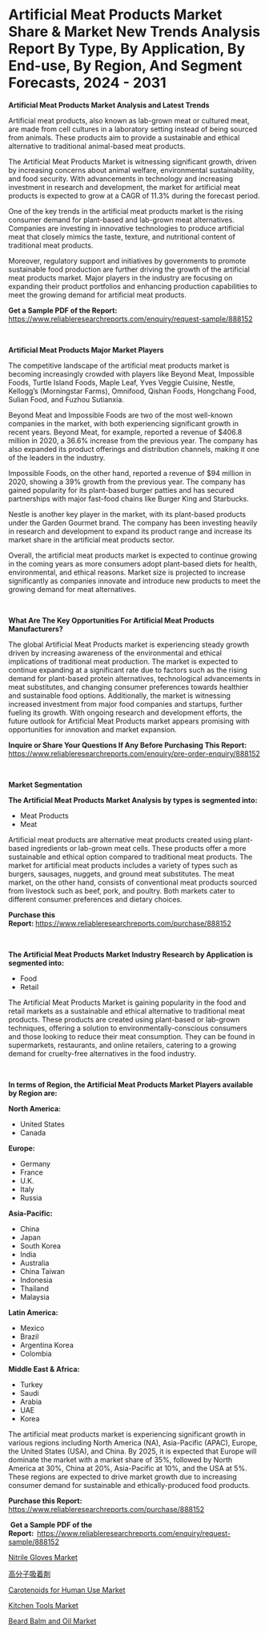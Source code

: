 <p><h1>Artificial Meat Products Market Share & Market New Trends Analysis Report By Type, By Application, By End-use, By Region, And Segment Forecasts, 2024 - 2031</h1></p><p><strong>Artificial Meat Products Market Analysis and Latest Trends</strong></p>
<p><p>Artificial meat products, also known as lab-grown meat or cultured meat, are made from cell cultures in a laboratory setting instead of being sourced from animals. These products aim to provide a sustainable and ethical alternative to traditional animal-based meat products.</p><p>The Artificial Meat Products Market is witnessing significant growth, driven by increasing concerns about animal welfare, environmental sustainability, and food security. With advancements in technology and increasing investment in research and development, the market for artificial meat products is expected to grow at a CAGR of 11.3% during the forecast period.</p><p>One of the key trends in the artificial meat products market is the rising consumer demand for plant-based and lab-grown meat alternatives. Companies are investing in innovative technologies to produce artificial meat that closely mimics the taste, texture, and nutritional content of traditional meat products.</p><p>Moreover, regulatory support and initiatives by governments to promote sustainable food production are further driving the growth of the artificial meat products market. Major players in the industry are focusing on expanding their product portfolios and enhancing production capabilities to meet the growing demand for artificial meat products.</p></p>
<p><strong>Get a Sample PDF of the Report:&nbsp;</strong> <a href="https://www.reliableresearchreports.com/enquiry/request-sample/888152">https://www.reliableresearchreports.com/enquiry/request-sample/888152</a></p>
<p>&nbsp;</p>
<p><strong>Artificial Meat Products Major Market Players</strong></p>
<p><p>The competitive landscape of the artificial meat products market is becoming increasingly crowded with players like Beyond Meat, Impossible Foods, Turtle Island Foods, Maple Leaf, Yves Veggie Cuisine, Nestle, Kellogg’s (Morningstar Farms), Omnifood, Qishan Foods, Hongchang Food, Sulian Food, and Fuzhou Sutianxia.</p><p>Beyond Meat and Impossible Foods are two of the most well-known companies in the market, with both experiencing significant growth in recent years. Beyond Meat, for example, reported a revenue of $406.8 million in 2020, a 36.6% increase from the previous year. The company has also expanded its product offerings and distribution channels, making it one of the leaders in the industry.</p><p>Impossible Foods, on the other hand, reported a revenue of $94 million in 2020, showing a 39% growth from the previous year. The company has gained popularity for its plant-based burger patties and has secured partnerships with major fast-food chains like Burger King and Starbucks.</p><p>Nestle is another key player in the market, with its plant-based products under the Garden Gourmet brand. The company has been investing heavily in research and development to expand its product range and increase its market share in the artificial meat products sector.</p><p>Overall, the artificial meat products market is expected to continue growing in the coming years as more consumers adopt plant-based diets for health, environmental, and ethical reasons. Market size is projected to increase significantly as companies innovate and introduce new products to meet the growing demand for meat alternatives.</p></p>
<p>&nbsp;</p>
<p><strong>What Are The Key Opportunities For Artificial Meat Products Manufacturers?</strong></p>
<p><p>The global Artificial Meat Products market is experiencing steady growth driven by increasing awareness of the environmental and ethical implications of traditional meat production. The market is expected to continue expanding at a significant rate due to factors such as the rising demand for plant-based protein alternatives, technological advancements in meat substitutes, and changing consumer preferences towards healthier and sustainable food options. Additionally, the market is witnessing increased investment from major food companies and startups, further fueling its growth. With ongoing research and development efforts, the future outlook for Artificial Meat Products market appears promising with opportunities for innovation and market expansion.</p></p>
<p><strong>Inquire or Share Your Questions If Any Before Purchasing This Report:</strong> <a href="https://www.reliableresearchreports.com/enquiry/pre-order-enquiry/888152">https://www.reliableresearchreports.com/enquiry/pre-order-enquiry/888152</a></p>
<p>&nbsp;</p>
<p><strong>Market Segmentation</strong></p>
<p><strong>The Artificial Meat Products Market Analysis by types is segmented into:</strong></p>
<p><ul><li>Meat Products</li><li>Meat</li></ul></p>
<p><p>Artificial meat products are alternative meat products created using plant-based ingredients or lab-grown meat cells. These products offer a more sustainable and ethical option compared to traditional meat products. The market for artificial meat products includes a variety of types such as burgers, sausages, nuggets, and ground meat substitutes. The meat market, on the other hand, consists of conventional meat products sourced from livestock such as beef, pork, and poultry. Both markets cater to different consumer preferences and dietary choices.</p></p>
<p><strong>Purchase this Report:&nbsp;</strong><a href="https://www.reliableresearchreports.com/purchase/888152">https://www.reliableresearchreports.com/purchase/888152</a></p>
<p>&nbsp;</p>
<p><strong>The Artificial Meat Products Market Industry Research by Application is segmented into:</strong></p>
<p><ul><li>Food</li><li>Retail</li></ul></p>
<p><p>The Artificial Meat Products Market is gaining popularity in the food and retail markets as a sustainable and ethical alternative to traditional meat products. These products are created using plant-based or lab-grown techniques, offering a solution to environmentally-conscious consumers and those looking to reduce their meat consumption. They can be found in supermarkets, restaurants, and online retailers, catering to a growing demand for cruelty-free alternatives in the food industry.</p></p>
<p>&nbsp;</p>
<p><strong>In terms of Region, the Artificial Meat Products Market Players available by Region are:</strong></p>
<p>
    <p> <strong> North America: </strong>
        <ul>
            <li>United States</li>
            <li>Canada</li>
        </ul>
        </p> 
    <p> <strong> Europe: </strong>
        <ul>
            <li>Germany</li>
            <li>France</li>
            <li>U.K.</li>
            <li>Italy</li>
            <li>Russia</li>
        </ul>
        </p> 
    <p> <strong> Asia-Pacific: </strong>
        <ul>
            <li>China</li>
            <li>Japan</li>
            <li>South Korea</li>
            <li>India</li>
            <li>Australia</li>
            <li>China Taiwan</li>
            <li>Indonesia</li>
            <li>Thailand</li>
            <li>Malaysia</li>
        </ul>
        </p> 
    <p> <strong> Latin America: </strong>
        <ul>
            <li>Mexico</li>
            <li>Brazil</li>
            <li>Argentina Korea</li>
            <li>Colombia</li>
        </ul>
        </p> 
    <p> <strong> Middle East & Africa: </strong>
        <ul>
            <li>Turkey</li>
            <li>Saudi</li>
            <li>Arabia</li>
            <li>UAE</li>
            <li>Korea</li>
        </ul>
    </p>
    </p>
<p><p>The artificial meat products market is experiencing significant growth in various regions including North America (NA), Asia-Pacific (APAC), Europe, the United States (USA), and China. By 2025, it is expected that Europe will dominate the market with a market share of 35%, followed by North America at 30%, China at 20%, Asia-Pacific at 10%, and the USA at 5%. These regions are expected to drive market growth due to increasing consumer demand for sustainable and ethically-produced food products.</p></p>
<p><strong>Purchase this Report: </strong><a href="https://www.reliableresearchreports.com/purchase/888152">https://www.reliableresearchreports.com/purchase/888152</a></p>
<p>&nbsp;<strong>Get a Sample PDF of the Report:&nbsp;&nbsp;</strong><a href="https://www.reliableresearchreports.com/enquiry/request-sample/888152">https://www.reliableresearchreports.com/enquiry/request-sample/888152</a></p>
<p><strong></strong></p>
<p><p><a href="https://github.com/jj19131/Market-Research-Report-List-2/blob/main/nitrile-gloves-market.md">Nitrile Gloves Market</a></p><p><a href="https://github.com/dzy793153605/Market-Research-Report-List-1/blob/main/24558605301.md">高分子吸着剤</a></p><p><a href="https://issuu.com/reportprime-2/docs/carotenoids-for-human-use-market-size-2030.pptx">Carotenoids for Human Use Market</a></p><p><a href="https://github.com/jodemen/Market-Research-Report-List-2/blob/main/kitchen-tools-market.md">Kitchen Tools Market</a></p><p><a href="https://issuu.com/reportprime-2/docs/beard-balm-and-oil-market-size-2030.pptx">Beard Balm and Oil Market</a></p></p>
